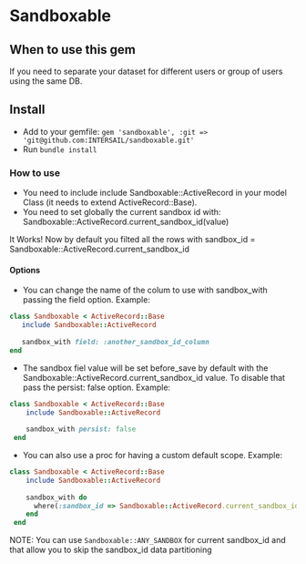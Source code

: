 # Sandboxable

## When to use this gem

If you need to separate your dataset for different users or group of users using the same DB.

## Install

 - Add to your gemfile: ```gem 'sandboxable', :git => 'git@github.com:INTERSAIL/sandboxable.git'```
 - Run ```bundle install```

### How to use

 - You need to include include Sandboxable::ActiveRecord in your model Class (it needs to extend ActiveRecord::Base).
 - You need to set globally the current sandbox id with: Sandboxable::ActiveRecord.current_sandbox_id(value)

 It Works! Now by default you filted all the rows with sandbox_id = Sandboxable::ActiveRecord.current_sandbox_id

#### Options

 - You can change the name of the colum to use with sandbox_with passing the field option. Example:
 ```ruby
 class Sandboxable < ActiveRecord::Base
    include Sandboxable::ActiveRecord
    
    sandbox_with field: :another_sandbox_id_column
 end
 ```
 
 - The sandbox fiel value will be set before_save by default with the Sandboxable::ActiveRecord.current_sandbox_id value.
   To disable that pass the persist: false option. Example: 
  ```ruby
  class Sandboxable < ActiveRecord::Base
      include Sandboxable::ActiveRecord
      
      sandbox_with persist: false
   end
   ```
 
 - You can also use a proc for having a custom default scope. Example:
 ```ruby
 class Sandboxable < ActiveRecord::Base
     include Sandboxable::ActiveRecord
     
     sandbox_with do
       where(:sandbox_id => Sandboxable::ActiveRecord.current_sandbox_id)
     end
  end
  ```
  
  NOTE: You can use ```Sandboxable::ANY_SANDBOX``` for current sandbox_id and that allow
  you to skip the sandbox_id data partitioning
 

 